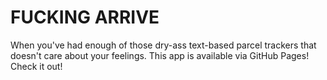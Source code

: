 # FUCKING ARRIVE
When you've had enough of those dry-ass text-based parcel trackers that doesn't care about your feelings.
This app is available via GitHub Pages! Check it out!
